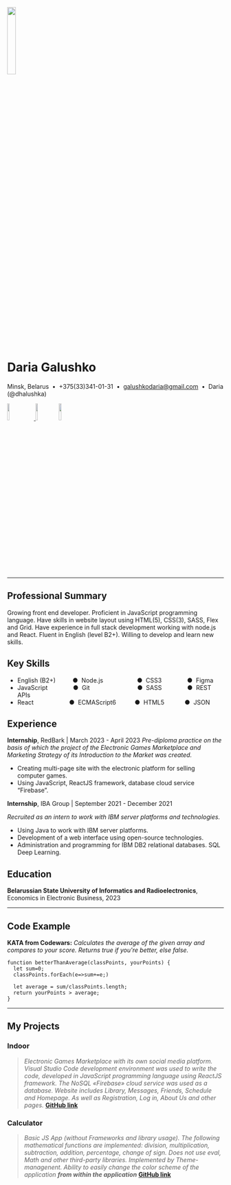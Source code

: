 <img src="https://33333.cdn.cke-cs.com/kSW7V9NHUXugvhoQeFaf/images/cbd7b7bc4a98c3bca44ba835bea97b2197a8bf5ecdab0308.jpg"  width="20%" height="20%">

# Daria Galushko

Minsk, Belarus  •  +375(33)341-01-31  •  [galushkodaria@gmail.com](mailto:galushkodaria@gmail.com)  •  Daria (@dhalushka)

[<img src="https://33333.cdn.cke-cs.com/kSW7V9NHUXugvhoQeFaf/images/7ed1581e8c57ed1fd7c229f61bc58ef1408dbb28afdaeb6d.png"  width="10%" >](https://www.linkedin.com/in/daria-galushko/)   [ <img src="https://33333.cdn.cke-cs.com/kSW7V9NHUXugvhoQeFaf/images/31a644def4215b4594be7414525dd86d2063554aace61884.png"  width="10%" >](https://github.com/DHalushka)   [ <img src="https://www.google.com/url?sa=i&url=https%3A%2F%2Ficon-icons.com%2Ficon%2Ftelegram-logo%2F168691&psig=AOvVaw3lJd0vsA7hPi76QqHBScrk&ust=1719665698469000&source=images&cd=vfe&opi=89978449&ved=0CBEQjRxqFwoTCJj0_Iqs_oYDFQAAAAAdAAAAABAZ"  width="10%" >](https://t.me/daria_galushko)

---

## Professional Summary


Growing front end developer. Proficient in JavaScript programming language. Have skills in website layout using HTML(5), CSS(3), SASS, Flex and Grid. Have experience in full stack development working with node.js and React. Fluent in English (level B2+). Willing to develop and learn new skills.

## Key Skills


*   English (B2+)          ●  Node.js                    ●  CSS3               ●  Figma
*   JavaScript               ●  Git                            ●  SASS               ●  REST APIs
*   React                     ●  ECMAScript6           ●  HTML5            ●  JSON

## Experience


**Internship**, RedBark | March 2023 - April 2023
_Pre-diploma practice on the basis of which the project of the Electronic Games Marketplace and Marketing Strategy of its Introduction to the Market was created._

*   Creating multi-page site with the electronic platform for selling computer games.
*   Using JavaScript, ReactJS framework, database cloud service “Firebase”.

**Internship**, IBA Group | September 2021 - December 2021

_Recruited as an intern to work with IBM server platforms and technologies._

*   Using Java to work with IBM server platforms. 
*   Development of a web interface using open-source technologies. 
*   Administration and programming for IBM DB2 relational databases. SQL Deep Learning.
   
## Education

**Belarussian State University of Informatics and Radioelectronics**, Economics in Electronic
Business, 2023

---

## Code Example

**KATA from Codewars:** _Calculates the average of the given array and compares to your score. Returns true if you're better, else false._

```plaintext
function betterThanAverage(classPoints, yourPoints) {
  let sum=0;
  classPoints.forEach(e=>sum+=e;)

  let average = sum/classPoints.length;
  return yourPoints > average;
}
```

---

## My Projects

### Indoor
> _Electronic Games Marketplace with its own social media platform. Visual Studio Code development environment was used to write the code, developed in JavaScript programming language using ReactJS framework. The NoSQL «Firebase» cloud service was used as a database. Website includes Library, Messages, Friends, Schedule and Homepage. As well as Registration, Log in, About Us and other pages._
 [**GitHub link**](https://github.com/DHalushka/React-Indoor-website)

### Calculator
>_Basic JS App (without Frameworks and library usage). The following mathematical functions are implemented: division, multiplication, subtraction, addition, percentage, change of sign. Does not use eval, Math and other third-party libraries. Implemented by Theme-managenent. Ability to easily change the color scheme of the application **from within the application**_
[**GitHub link**](https://github.com/DHalushka/VanillaJs-Calculator)
